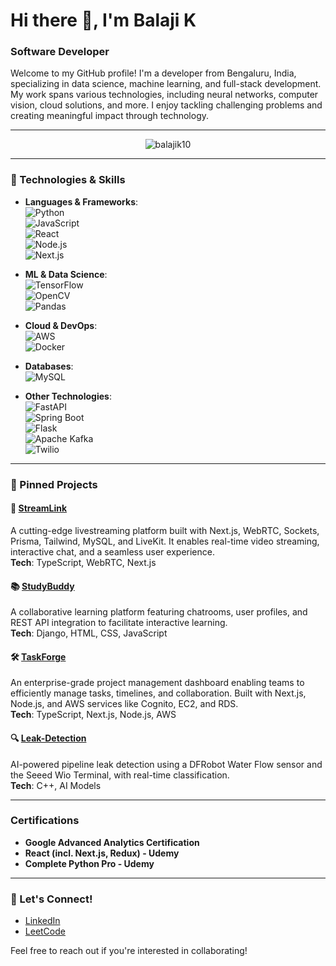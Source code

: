 # Hi there 👋, I'm Balaji K

### Software Developer 

Welcome to my GitHub profile! I'm a developer from Bengaluru, India, specializing in data science, machine learning, and full-stack development. My work spans various technologies, including neural networks, computer vision, cloud solutions, and more. I enjoy tackling challenging problems and creating meaningful impact through technology.

---

<p align="center">
  <img src="https://komarev.com/ghpvc/?username=balajik10&label=Profile%20views&color=0e75b6&style=flat" alt="balajik10" />
</p>

---

### 🚀 Technologies & Skills

- **Languages & Frameworks**:  
  ![Python](https://img.shields.io/badge/Python-3670A0?style=flat&logo=python&logoColor=ffdd54)  
  ![JavaScript](https://img.shields.io/badge/JavaScript-323330?style=flat&logo=javascript&logoColor=F7DF1E)  
  ![React](https://img.shields.io/badge/React-20232A?style=flat&logo=react&logoColor=61DAFB)  
  ![Node.js](https://img.shields.io/badge/Node.js-339933?style=flat&logo=nodedotjs&logoColor=white)  
  ![Next.js](https://img.shields.io/badge/Next.js-000000?style=flat&logo=nextdotjs&logoColor=white)  

- **ML & Data Science**:  
  ![TensorFlow](https://img.shields.io/badge/TensorFlow-FF6F00?style=flat&logo=tensorflow&logoColor=white)  
  ![OpenCV](https://img.shields.io/badge/OpenCV-5C3EE8?style=flat&logo=opencv&logoColor=white)  
  ![Pandas](https://img.shields.io/badge/pandas-150458?style=flat&logo=pandas&logoColor=white)  

- **Cloud & DevOps**:  
  ![AWS](https://img.shields.io/badge/AWS-232F3E?style=flat&logo=amazonaws&logoColor=white)  
  ![Docker](https://img.shields.io/badge/Docker-2496ED?style=flat&logo=docker&logoColor=white)  

- **Databases**:  
  ![MySQL](https://img.shields.io/badge/MySQL-4479A1?style=flat&logo=mysql&logoColor=white)  

- **Other Technologies**:  
  ![FastAPI](https://img.shields.io/badge/FastAPI-009688?style=flat&logo=fastapi&logoColor=white)  
  ![Spring Boot](https://img.shields.io/badge/Spring_Boot-6DB33F?style=flat&logo=spring&logoColor=white)  
  ![Flask](https://img.shields.io/badge/Flask-000000?style=flat&logo=flask&logoColor=white)  
  ![Apache Kafka](https://img.shields.io/badge/Apache%20Kafka-231F20?style=flat&logo=apache-kafka&logoColor=white)  
  ![Twilio](https://img.shields.io/badge/Twilio-FF8C00?style=flat&logo=twilio&logoColor=white)

---

### 📌 Pinned Projects

#### 🎥 [StreamLink](https://github.com/balajik10/StreamLink)  
A cutting-edge livestreaming platform built with Next.js, WebRTC, Sockets, Prisma, Tailwind, MySQL, and LiveKit. It enables real-time video streaming, interactive chat, and a seamless user experience.  
**Tech**: TypeScript, WebRTC, Next.js

#### 📚 [StudyBuddy](https://github.com/balajik10/studybuddy)  
A collaborative learning platform featuring chatrooms, user profiles, and REST API integration to facilitate interactive learning.  
**Tech**: Django, HTML, CSS, JavaScript

#### 🛠️ [TaskForge](https://github.com/balajik10/TaskForge)  
An enterprise-grade project management dashboard enabling teams to efficiently manage tasks, timelines, and collaboration. Built with Next.js, Node.js, and AWS services like Cognito, EC2, and RDS.  
**Tech**: TypeScript, Next.js, Node.js, AWS

#### 🔍 [Leak-Detection](https://github.com/balajik10/leak-detection)  
AI-powered pipeline leak detection using a DFRobot Water Flow sensor and the Seeed Wio Terminal, with real-time classification.  
**Tech**: C++, AI Models

---

### Certifications

- **Google Advanced Analytics Certification**  
- **React (incl. Next.js, Redux) - Udemy**  
- **Complete Python Pro - Udemy**  

---


### 💬 Let's Connect!

- [LinkedIn](https://www.linkedin.com/in/balajik10/)  
- [LeetCode](https://leetcode.com/u/balajik10/)  

Feel free to reach out if you're interested in collaborating!
